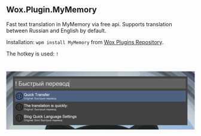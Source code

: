 ## Wox.Plugin.MyMemory

Fast text translation in MyMemory via free api. Supports translation between Russian and English by default.

Installation: `wpm install MyMemory` from [Wox Plugins Repository](http://www.wox.one/plugin/427).

The hotkey is used: `!`

<h1 align="center">
    <img src="mymemory.jpg"/>
</h1>